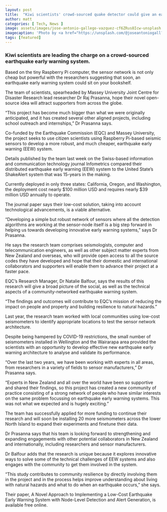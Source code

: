 ```yaml
---
layout: post
title:  "Kiwi scientists' crowd-sourced quake detector could give an early warning when disaster strikes"
author: matt
categories: [ Tech, News ]
image: assets/images/jose-antonio-gallego-vazquez-cf6ZRus8Icw-unsplash.jpg
imagecaption: 'Photo by <a href="https://unsplash.com/@joseantoniogall?utm_source=unsplash&utm_medium=referral&utm_content=creditCopyText">Jose Antonio Gallego Vázquez</a> on <a href="https://unsplash.com/s/photos/earthquake?utm_source=unsplash&utm_medium=referral&utm_content=creditCopyText">Unsplash</a>'
tags: [featured]
---
```


### Kiwi scientists are leading the charge on a crowd-sourced earthquake early warning system.

Based on the tiny Raspberry Pi computer, the sensor network is not only cheap but powerful with the researchers suggesting that soon, an earthquake early warning system could sit on your bookshelf.

The team of scientists, spearheaded by Massey University Joint Centre for Disaster Research lead researcher Dr Raj Prasanna, hope their novel open-source idea will attract supporters from across the globe.

“This project has become much bigger than what we were originally anticipated, and it has created several other aligned projects, including school outreach and internships,” Dr Prasanna says.

Co-funded by the Earthquake Commission (EQC) and Massey University, the project seeks to use citizen scientists using Raspberry Pi-based seismic sensors to develop a more robust, and much cheaper, earthquake early warning (EEW) system.

Details published by the team last week on the Swiss-based information and communication technology journal Infometrics compared their distributed earthquake early warning (EEW) system to the United State’s ShakeAlert system that was 15-years in the making.

Currently deployed in only three states: California, Oregon, and Washington, the deployment cost nearly $100 million USD and requires nearly $39 million USD annually to operate.

The journal paper says their low-cost solution, taking into account technological advancements, is a viable alternative.

“Developing a simple but robust network of sensors where all the detection algorithms are working at the sensor-node itself is a big step forward in helping us towards developing innovative early warning systems,” says Dr Prasanna.

He says the research team comprises seismologists, computer and telecommunication engineers, as well as other subject matter experts from New Zealand and overseas, who will provide open access to all the source codes they have developed and hope that their domestic and international collaborators and supporters will enable them to advance their project at a faster pace.

EQC’s Research Manager, Dr Natalie Balfour, says the results of this research will give a broad picture of the social, as well as the technical aspects of a community-networked earthquake warning system.

“The findings and outcomes will contribute to EQC’s mission of reducing the impact on people and property and building resilience to natural hazards.”

Last year, the research team worked with local communities using low-cost seismometers to identify appropriate locations to test the sensor network architecture.

Despite being hampered by COVID-19 restrictions, the small number of seismometers installed in Wellington and the Wairarapa area provided the scientists with an opportunity to develop effective new earthquake early warning architecture to analyse and validate its performance.

“Over the last two years, we have been working with experts in all areas, from researchers in a variety of fields to sensor manufacturers,” Dr Prasanna says.

“Experts in New Zealand and all over the world have been so supportive and shared their findings, so this project has created a new community of practice consisting of a strong network of people who have similar interests on the same problem focussing on earthquake early warning systems. This was not what we expected and is hugely exciting.”

The team has successfully applied for more funding to continue their research and will soon be installing 20 more seismometers across the lower North Island to expand their experiments and finetune their data.

Dr Prasanna says that his team is looking forward to strengthening and expanding engagements with other potential collaborators in New Zealand and internationally, including researchers and sensor manufacturers.

Dr Balfour adds that the research is unique because it explores innovative ways to solve some of the technical challenges of EEW systems and also engages with the community to get them involved in the system.

“This study contributes to community resilience by directly involving them in the project and in the process helps improve understanding about living with natural hazards and what to do when an earthquake occurs,” she says.

Their paper, A Novel Approach to Implementing a Low-Cost Earthquake Early Warning System with Node-Level Detection and Alert Generation, is available free online.
